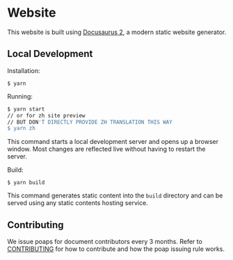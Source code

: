# Website

This website is built using [Docusaurus 2](https://docusaurus.io/), a modern static website generator.

## Local Development

Installation:

```
$ yarn
```

Running:

```bash
$ yarn start
// or for zh site preview
// BUT DON'T DIRECTLY PROVIDE ZH TRANSLATION THIS WAY
$ yarn zh
```

This command starts a local development server and opens up a browser window. Most changes are reflected live without having to restart the server.

Build:

```
$ yarn build
```

This command generates static content into the `build` directory and can be served using any static contents hosting service.

## Contributing

We issue poaps for document contributors every 3 months. Refer to [CONTRIBUTING](./docs/general/CONTRIBUTING.md) for how to contribute and how the poap issuing rule works.
